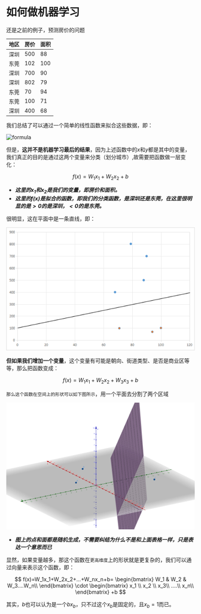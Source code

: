 # 如何做机器学习

还是之前的例子，预测房价的问题

|地区|房价|面积|
|-|-|-|
|深圳|500|88|
|东莞|102|100|
|深圳|700|90|
|深圳|802|79|
|东莞|70|94|
|东莞|100|71|
|深圳|400|68|

我们总结了可以通过一个简单的线性函数来拟合这些数据，即：

![formula](https://render.githubusercontent.com/render/math?math=y=wx+b)


但是，**这并不是机器学习最后的结果**，因为上述函数中的$x$和$y$都是其中的变量，我们真正的目的是通过这两个变量来分类（划分城市）,故需要把函数做一层变化：

$$f(x)=W_1x_1+W_2x_2+b$$


- ***这里的$x_1$和$x_2$是我们的变量，即房价和面积。***
- ***这里的$f(x)$是拟合的函数，即我们的分类函数，是深圳还是东莞，在这里很明显的是$>0$的是深圳，$<0$的是东莞。***

很明显，这在平面中是一条直线，即：

![alt text](../../_media/priceline.png)

**但如果我们增加一个变量**，这个变量有可能是朝向、街道类型、是否是商业区等等，那么把函数变成：

$$f(x)=W_1x_1+W_2x_2+W_3x_3+b$$

`那么这个函数在空间上的形状可以如下图所示`，用一个平面去分割了两个区域

![alt text](../../_media/image-2.png)

- ***图上的点和面都是随机生成，不需要纠结为什么不是和上面表格一样，只是表达一个意思而已***

显然，如果变量越多，那这个函数在`更高维度`上的形状就是更复杂的，我们可以通过向量来表示这个函数，即：  


$$
f(x)=W_1x_1+W_2x_2+...+W_nx_n+b=
\begin{bmatrix}
W_1 & W_2 & W_3....W_n\\ 
\end{bmatrix}
\cdot
\begin{bmatrix}
x_1 \\ 
x_2 \\ 
x_3\\
....\\
x_n\\ 
\end{bmatrix}
+b
$$


其实，$`b`$也可以认为是一个$bx_b$，只不过这个$x_b$是固定的，且$x_b=1$而已。





